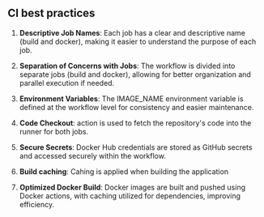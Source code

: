 ## CI best practices

1. **Descriptive Job Names**: Each job has a clear and descriptive name (build and docker), making it easier to understand the purpose of each job.

2. **Separation of Concerns with Jobs**: The workflow is divided into separate jobs (build and docker), allowing for better organization and parallel execution if needed.

3. **Environment Variables**: The IMAGE_NAME environment variable is defined at the workflow level for consistency and easier maintenance.

4. **Code Checkout**:  action is used to fetch the repository's code into the runner for both jobs.

5. **Secure Secrets**: Docker Hub credentials are stored as GitHub secrets and accessed securely within the workflow.

6. **Build caching**: Cahing is applied when building the application

7. **Optimized Docker Build**: Docker images are built and pushed using Docker actions, with caching utilized for dependencies, improving efficiency.